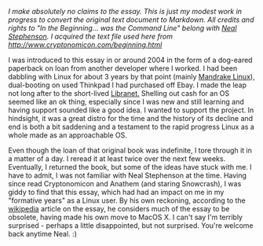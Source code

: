 *I make absolutely no claims to the essay. This is just my modest work in progress to convert the original text document to Markdown. All credits and rights to "In the Beginning... was the Command Line" belong with [Neal Stephenson][1]. I acquired the text file used here from http://www.cryptonomicon.com/beginning.html*

I was introduced to this essay in or around 2004 in the form of a dog-eared paperback on loan from another developer where I worked. I had been dabbling with Linux for about 3 years by that point (mainly [Mandrake Linux][2]), dual-booting on used Thinkpad I had purchased off Ebay. I made the leap not long after to the short-lived [Libranet.][3] Shelling out cash for an OS seemed like an ok thing, especially since I was new and still learning and having support sounded like a good idea. I wanted to support the project. In hindsight, it was a great distro for the time and the history of its decline and end is both a bit saddening and a testament to the rapid progress Linux as a whole made as an approachable OS.

Even though the loan of that original book was indefinite, I tore through it in a matter of a day. I reread it at least twice over the next few weeks. Eventually, I returned the book, but some of the ideas have stuck with me. I have to admit, I was not familiar with Neal Stephenson at the time. Having since read Cryptonomicon and Anathem (and staring Snowcrash), I was giddy to find that this essay, which had had an impact on me in my "formative years" as a Linux user. By his own reckoning, according to the [wikipedia][4] article on the essay, he considers much of the essay to be obsolete, having made his own move to MacOS X. I can't say I'm terribly surprised - perhaps a little disappointed, but not surprised. You're welcome back anytime Neal. :)

[1]: https://en.wikipedia.org/wiki/Neal_Stephenson
[2]: https://en.wikipedia.org/wiki/Mandriva_Linux
[3]: https://en.wikipedia.org/wiki/Libranet
[4]: https://en.wikipedia.org/wiki/In_the_Beginning..._Was_the_Command_Line
